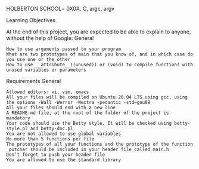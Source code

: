HOLBERTON SCHOOL= 0X0A. C, argc, argv

Learning Objectives

At the end of this project, you are expected to be able to explain to anyone, without the help of Google:
General

    How to use arguments passed to your program
    What are two prototypes of main that you know of, and in which case do you use one or the other
    How to use __attribute__((unused)) or (void) to compile functions with unused variables or parameters

Requirements
General

    Allowed editors: vi, vim, emacs
    All your files will be compiled on Ubuntu 20.04 LTS using gcc, using the options -Wall -Werror -Wextra -pedantic -std=gnu89
    All your files should end with a new line
    A README.md file, at the root of the folder of the project is mandatory
    Your code should use the Betty style. It will be checked using betty-style.pl and betty-doc.pl
    You are not allowed to use global variables
    No more than 5 functions per file
    The prototypes of all your functions and the prototype of the function _putchar should be included in your header file called main.h
    Don’t forget to push your header file
    You are allowed to use the standard library


